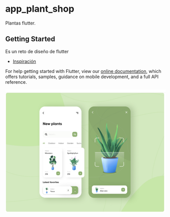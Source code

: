 # app_plant_shop

Plantas flutter.

## Getting Started

Es un reto de diseño de flutter

- [Inspiración](https://dribbble.com/shots/10534486-Plant-shop-Mobile-App)

For help getting started with Flutter, view our
[online documentation](https://flutter.dev/docs), which offers tutorials,
samples, guidance on mobile development, and a full API reference.

![alt text](https://raw.githubusercontent.com/KitanoR/plantas_challenge_flutter/master/assets/demo.png)